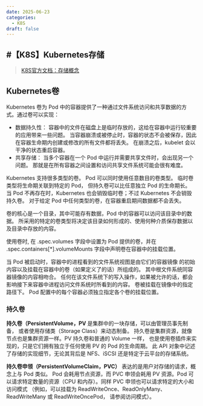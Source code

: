```yaml
---
date: 2025-06-23
categories:
  - K8S
draft: false
---
```


#【K8S】Kubernetes存储
---

> [K8S官方文档：存储概念](https://kubernetes.io/docs/concepts/storage/)


## Kubernetes卷

Kubernetes 卷为 Pod 中的容器提供了一种通过文件系统访问和共享数据的方式。通过卷可以实现：

- 数据持久性： 容器中的文件在磁盘上是临时存放的，这给在容器中运行较重要的应用带来一些问题。 当容器崩溃或被停止时，容器的状态不会被保存，因此在容器生命期内创建或修改的所有文件都将丢失。 在崩溃之后，kubelet 会以干净的状态重启容器。
- 共享存储： 当多个容器在一个 Pod 中运行并需要共享文件时，会出现另一个问题。 那就是在所有容器之间设置和访问共享文件系统可能会很有难度。

Kubernetes 支持很多类型的卷。 Pod 可以同时使用任意数目的卷类型。 临时卷类型将生命期关联到特定的 Pod， 但持久卷可以比任意独立 Pod 的生命期长。 当 Pod 不再存在时，Kubernetes 也会销毁临时卷；不过 Kubernetes 不会销毁持久卷。 对于给定 Pod 中任何类型的卷，在容器重启期间数据都不会丢失。

卷的核心是一个目录，其中可能存有数据，Pod 中的容器可以访问该目录中的数据。 所采用的特定的卷类型将决定该目录如何形成的、使用何种介质保存数据以及目录中存放的内容。

使用卷时, 在 .spec.volumes 字段中设置为 Pod 提供的卷，并在 .spec.containers[*].volumeMounts 字段中声明卷在容器中的挂载位置。

当 Pod 被启动时，容器中的进程看到的文件系统视图是由它们的容器镜像 的初始内容以及挂载在容器中的卷（如果定义了的话）所组成的。 其中根文件系统同容器镜像的内容相吻合。 任何在该文件系统下的写入操作，如果被允许的话，都会影响接下来容器中进程访问文件系统时所看到的内容。 卷被挂载在镜像中的指定路径下。 Pod 配置中的每个容器必须独立指定各个卷的挂载位置。

### 持久卷

**持久卷（PersistentVolume，PV** 是集群中的一块存储，可以由管理员事先制备， 或者使用存储类（Storage Class）来动态制备。 持久卷是集群资源，就像节点也是集群资源一样。PV 持久卷和普通的 Volume 一样， 也是使用卷插件来实现的，只是它们拥有独立于任何使用 PV 的 Pod 的生命周期。 此 API 对象中记述了存储的实现细节，无论其背后是 NFS、iSCSI 还是特定于云平台的存储系统。

**持久卷申领（PersistentVolumeClaim，PVC）** 表达的是用户对存储的请求，概念上与 Pod 类似。 Pod 会耗用节点资源，而 PVC 申领会耗用 PV 资源。Pod 可以请求特定数量的资源（CPU 和内存）。同样 PVC 申领也可以请求特定的大小和访问模式 （例如，可以挂载为 ReadWriteOnce、ReadOnlyMany、ReadWriteMany 或 ReadWriteOncePod， 请参阅访问模式）。




